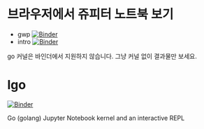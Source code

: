 # 브라우저에서 쥬피터 노트북 보기
- gwp [![Binder](https://mybinder.org/badge.svg)](https://mybinder.org/v2/gh/baram204/goStudy.git/gwp)
- intro [![Binder](https://mybinder.org/badge.svg)](https://mybinder.org/v2/gh/baram204/goStudy.git/intro)

go 커널은 바인더에서 지원하지 않습니다. 그냥 커널 없이 결과물만 보세요.


# lgo
[![Binder](https://mybinder.org/badge.svg)](https://mybinder.org/v2/gh/yunabe/lgo-binder/master?filepath=basics.ipynb)

Go (golang) Jupyter Notebook kernel and an interactive REPL
